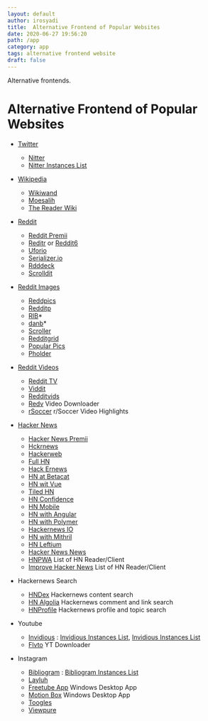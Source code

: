 ```yaml
---
layout: default
author: irosyadi
title:  Alternative Frontend of Popular Websites
date: 2020-06-27 19:56:20
path: /app
category: app
tags: alternative frontend website
draft: false
---
```


Alternative frontends.

# Alternative Frontend of Popular Websites

- [Twitter](https://twitter.com/)
  - [Nitter](https://nitter.net/)
  - [Nitter Instances List](https://github.com/zedeus/nitter/wiki/Instances)

- [Wikipedia](https://www.wikipedia.org/)
  - [Wikiwand](https://www.wikiwand.com/)
  - [Moesalih](http://wikipedia.moesalih.com/)
  - [The Reader Wiki](https://thereaderwiki.com/en/)

- [Reddit](https://old.reddit.com/)
  - [Reddit Premii](https://reddit.premii.com/)
  - [Reditr](http://reditr.com/) or [Reddit6](http://reddit6.com/#/Stream)
  - [Uforio](http://web.uforio.com/)
  - [Serializer.io](https://serializer.io/)
  - [Rdddeck](https://rdddeck.com/)
  - [Scrolldit](http://www.scrolldit.com/)
- [Reddit Images](https://old.reddit.com/)
    - [Reddpics](https://reddpics.com/)
    - [Redditp](https://www.redditp.com/)
    - [RIB](http://rib.darkmirage.com/)*
    - [danb](https://danb.me/viewr/)*
    - [Scroller](https://scrolller.com/)
    - [Redditgrid](https://www.redditgrid.com/)
    - [Popular Pics](https://popular.pics/)
    - [Pholder](https://pholder.com/)
- [Reddit Videos](https://old.reddit.com/)
    - [Reddit TV](http://redditv.ca/)
    - [Viddit](https://viddit.app/)
    - [Redditvids](https://redditvids.com/)
    - [Redv](https://redv.co/) Video Downloader
    - [rSoccer](https://rsoccer.live/) r/Soccer Video Highlights

- [Hacker News](https://news.ycombinator.com/)
  - [Hacker News Premii](http://hn.premii.com/)
  - [Hckrnews](https://hckrnews.com/)
  - [Hackerweb](https://hackerweb.app/)
  - [Full HN](http://www.fullhn.com/)
  - [Hack Ernews](https://hack.ernews.info/stories/top)
  - [HN at Betacat](http://hackernews.betacat.io/)
  - [HN wit Vue](https://vue-hn.now.sh/top)
  - [Tiled HN](http://www.tiledhn.com/)
  - [HN Confidence](http://hn.elijames.org/)
  - [HN Mobile](https://hackernewsmobile.com/#/)
  - [HN with Angular](https://angular2-hn.firebaseapp.com/news/1)
  - [HN with Polymer](https://hn-polymer-2.firebaseapp.com/)
  - [Hackernews IO](https://hackernews.io/)
  - [HN with Mithril](https://mithril-hn.firebaseapp.com/#!/top/1)
  - [HN Leftium](http://hn.leftium.com)
  - [Hacker News News](https://hacker-news.news/)
  - [HNPWA](https://hnpwa.com/) List of HN Reader/Client
  - [Improve Hacker News](https://hackerbits.com/hacker-news/improve-hacker-news-ui/) List of HN Reader/Client
- Hackernews Search
    - [HNDex](https://hndex.org/) Hackernews content search
    - [HN Algolia](https://hn.algolia.com/) Hackernews comment and link search
    - [HNProfile](https://hnprofile.com/) Hackernews profile and topic search

- Youtube
  - [Invidious](https://invidio.us/) : [Invidious Instances List](https://instances.invidio.us/), [Invidious Instances List](https://github.com/iv-org/invidious/wiki/Invidious-Instances)
  - [Flvto](https://flvto.video/) YT Downloader

- Instagram
  - [Bibliogram](https://bibliogram.art/) : [Bibliogram Instances List](https://git.sr.ht/~cadence/bibliogram-docs/tree/master/docs/Instances.md)
  - [Layluh](https://www.layluh.com/)
  - [Freetube App](https://freetubeapp.io) Windows Desktop App
  - [Motion Box](https://www.viewpure.com/) Windows Desktop App
  - [Toogles](https://toogl.es/)
  - [Viewpure](https://www.viewpure.com/)
